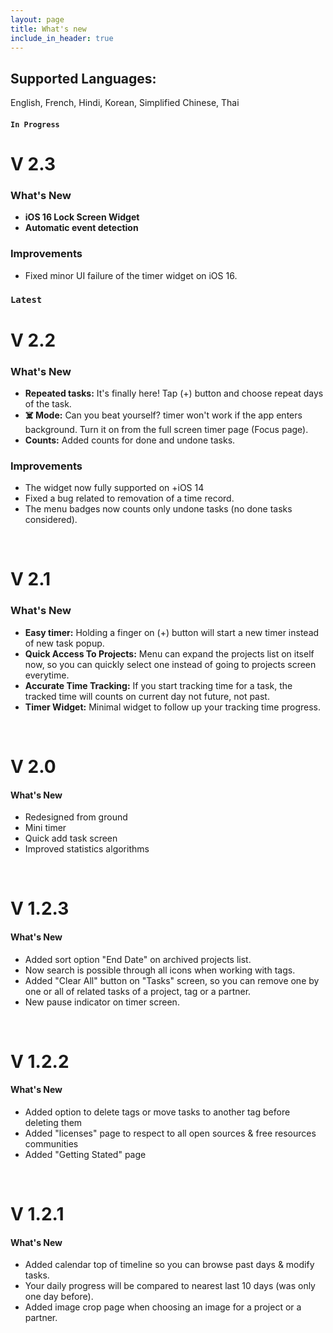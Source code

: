 ```yaml
---
layout: page
title: What's new
include_in_header: true
---
```


## Supported Languages:
English, French, Hindi, Korean, Simplified Chinese,
Thai

#### `In Progress`
# **V 2.3**
### What's New
- **iOS 16 Lock Screen Widget**
- **Automatic event detection**
### Improvements
- Fixed minor UI failure of the timer widget on iOS 16.

### `Latest`
# **V 2.2**
### What's New
- **Repeated tasks:** It's finally here! Tap (+) button and choose repeat days of the task.
- **☠️ Mode:** Can you beat yourself? timer won't work if the app enters background. Turn it on from the full screen timer page (Focus page).
- **Counts:** Added counts for done and undone tasks. 
### Improvements
- The widget now fully supported on +iOS 14
- Fixed a bug related to removation of a time record.
- The menu badges now counts only undone tasks (no done tasks considered).
<br>

# **V 2.1**
### What's New
- **Easy timer:** Holding a finger on (+) button will start a new timer instead of new task popup.
- **Quick Access To Projects:** Menu can expand the projects list on itself now, so you can quickly select one instead of going to projects screen everytime.
- **Accurate Time Tracking:** If you start tracking time for a task, the tracked time will counts on current day not future, not past.
- **Timer Widget:** Minimal widget to follow up your tracking time progress.
<br>

# **V 2.0**
#### What's New
- Redesigned from ground
- Mini timer
- Quick add task screen
- Improved statistics algorithms
<br>

# **V 1.2.3**
#### What's New
- Added sort option "End Date" on archived projects list.
- Now search is possible through all icons when working with tags.
- Added "Clear All" button on "Tasks" screen, so you can remove one by one or all of related tasks of a project, tag or a partner.
- New pause indicator on timer screen.
<br>

# **V 1.2.2**
#### What's New
- Added option to delete tags or move tasks to another tag before deleting them
- Added "licenses" page to respect to all open sources & free resources communities
- Added "Getting Stated" page
<br>

# **V 1.2.1**
#### What's New
- Added calendar top of timeline so you can browse past days & modify tasks.
- Your daily progress will be compared to nearest last 10 days (was only one day before).
- Added image crop page when choosing an image for a project or a partner.

